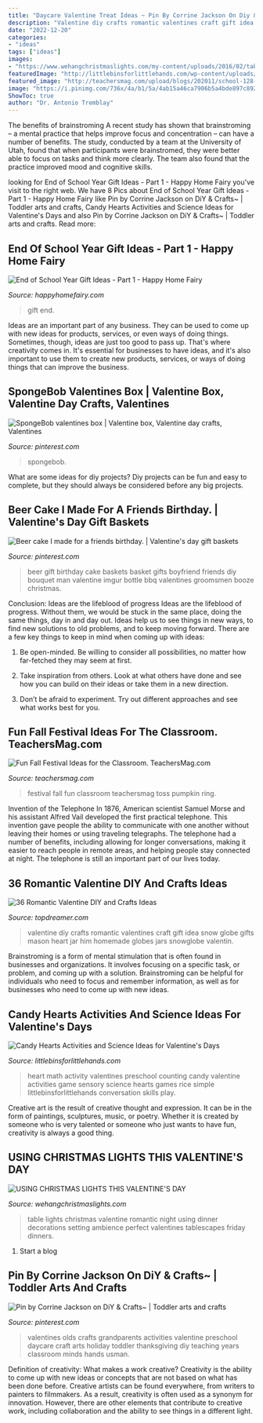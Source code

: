 ```yaml
---
title: "Daycare Valentine Treat Ideas ~ Pin By Corrine Jackson On Diy &amp; Crafts~"
description: "Valentine diy crafts romantic valentines craft gift idea snow globe gifts mason heart jar him homemade globes jars snowglobe valentin"
date: "2022-12-20"
categories:
- "ideas"
tags: ["ideas"]
images:
- "https://www.wehangchristmaslights.com/my-content/uploads/2016/02/table_22.jpg"
featuredImage: "http://littlebinsforlittlehands.com/wp-content/uploads/2015/01/Heart-Counting-Game-Valentines-Math-activity-rice-sensory-play.jpg"
featured_image: "http://teachersmag.com/upload/blogs/202011/school-128-1604799856.jpg"
image: "https://i.pinimg.com/736x/4a/b1/5a/4ab15a46ca7906b5a4bde897c8925354.jpg"
ShowToc: true
author: "Dr. Antonio Tremblay"
---
```



The benefits of brainstroming
A recent study has shown that brainstroming – a mental practice that helps improve focus and concentration – can have a number of benefits. The study, conducted by a team at the University of Utah, found that when participants were brainstromed, they were better able to focus on tasks and think more clearly. The team also found that the practice improved mood and cognitive skills.

	

		
looking for End of School Year Gift Ideas - Part 1 - Happy Home Fairy you've visit to the right web. We have 8 Pics about End of School Year Gift Ideas - Part 1 - Happy Home Fairy like Pin by Corrine Jackson on DiY &amp; Crafts~ | Toddler arts and crafts, Candy Hearts Activities and Science Ideas for Valentine&#039;s Days and also Pin by Corrine Jackson on DiY &amp; Crafts~ | Toddler arts and crafts. Read more:
		
    
## End Of School Year Gift Ideas - Part 1 - Happy Home Fairy

<img loading=lazy src="https://happyhomefairy.com/wp-content/uploads/2012/05/fave-things1.jpg" onerror="this.onerror=null;this.src='https://tse1.mm.bing.net/th?id=OIP.22hQ1zehTNHWYYsrzBU34AHaLL&amp;pid=15.1';" alt="End of School Year Gift Ideas - Part 1 - Happy Home Fairy">

_Source: happyhomefairy.com_

>gift end. 

	

Ideas are an important part of any business. They can be used to come up with new ideas for products, services, or even ways of doing things. Sometimes, though, ideas are just too good to pass up. That's where creativity comes in. It's essential for businesses to have ideas, and it's also important to use them to create new products, services, or ways of doing things that can improve the business.

    
## SpongeBob Valentines Box | Valentine Box, Valentine Day Crafts, Valentines

<img loading=lazy src="https://i.pinimg.com/736x/dd/77/38/dd77387f6f2f79afa52a8d06259fc429--valentine-box-spongebob.jpg" onerror="this.onerror=null;this.src='https://tse3.mm.bing.net/th?id=OIP.gDYrYIfaEakyy2h3Pj-W8gHaJ3&amp;pid=15.1';" alt="SpongeBob valentines box | Valentine box, Valentine day crafts, Valentines">

_Source: pinterest.com_

>spongebob. 

	

What are some ideas for diy projects?
Diy projects can be fun and easy to complete, but they should always be considered before any big projects.

    
## Beer Cake I Made For A Friends Birthday. | Valentine&#039;s Day Gift Baskets

<img loading=lazy src="https://i.pinimg.com/736x/4a/b1/5a/4ab15a46ca7906b5a4bde897c8925354.jpg" onerror="this.onerror=null;this.src='https://tse1.mm.bing.net/th?id=OIP.yO4oFyKXs9qd5fu6SRJ8AwHaJ4&amp;pid=15.1';" alt="Beer cake I made for a friends birthday. | Valentine&#039;s day gift baskets">

_Source: pinterest.com_

>beer gift birthday cake baskets basket gifts boyfriend friends diy bouquet man valentine imgur bottle bbq valentines groomsmen booze christmas. 

	

Conclusion: Ideas are the lifeblood of progress
Ideas are the lifeblood of progress. Without them, we would be stuck in the same place, doing the same things, day in and day out. Ideas help us to see things in new ways, to find new solutions to old problems, and to keep moving forward.
There are a few key things to keep in mind when coming up with ideas:

1. Be open-minded. Be willing to consider all possibilities, no matter how far-fetched they may seem at first.

2. Take inspiration from others. Look at what others have done and see how you can build on their ideas or take them in a new direction.

3. Don’t be afraid to experiment. Try out different approaches and see what works best for you.

    
## Fun Fall Festival Ideas For The Classroom. TeachersMag.com

<img loading=lazy src="http://teachersmag.com/upload/blogs/202011/school-128-1604799856.jpg" onerror="this.onerror=null;this.src='https://tse2.mm.bing.net/th?id=OIP.pNJKSk7xPp3GJ-uQ5vP4DwHaJ4&amp;pid=15.1';" alt="Fun Fall Festival Ideas for the Classroom. TeachersMag.com">

_Source: teachersmag.com_

>festival fall fun classroom teachersmag toss pumpkin ring. 

	

Invention of the Telephone
In 1876, American scientist Samuel Morse and his assistant Alfred Vail developed the first practical telephone. This invention gave people the ability to communicate with one another without leaving their homes or using traveling telegraphs. The telephone had a number of benefits, including allowing for longer conversations, making it easier to reach people in remote areas, and helping people stay connected at night. The telephone is still an important part of our lives today.

    
## 36 Romantic Valentine DIY And Crafts Ideas

<img loading=lazy src="http://www.topdreamer.com/wp-content/uploads/2014/01/lc-valentine-012.jpg" onerror="this.onerror=null;this.src='https://tse1.mm.bing.net/th?id=OIP.XHgqPopIs7WXZHp_MNPpBQHaLH&amp;pid=15.1';" alt="36 Romantic Valentine DIY and Crafts Ideas">

_Source: topdreamer.com_

>valentine diy crafts romantic valentines craft gift idea snow globe gifts mason heart jar him homemade globes jars snowglobe valentin. 

	

Brainstroming is a form of mental stimulation that is often found in businesses and organizations. It involves focusing on a specific task, or problem, and coming up with a solution. Brainstroming can be helpful for individuals who need to focus and remember information, as well as for businesses who need to come up with new ideas.

    
## Candy Hearts Activities And Science Ideas For Valentine&#039;s Days

<img loading=lazy src="http://littlebinsforlittlehands.com/wp-content/uploads/2015/01/Heart-Counting-Game-Valentines-Math-activity-rice-sensory-play.jpg" onerror="this.onerror=null;this.src='https://tse3.mm.bing.net/th?id=OIP.ECknZO3uAIg_yxW0uKvaqAHaLs&amp;pid=15.1';" alt="Candy Hearts Activities and Science Ideas for Valentine&#039;s Days">

_Source: littlebinsforlittlehands.com_

>heart math activity valentines preschool counting candy valentine activities game sensory science hearts games rice simple littlebinsforlittlehands conversation skills play. 

	

Creative art is the result of creative thought and expression. It can be in the form of paintings, sculptures, music, or poetry. Whether it is created by someone who is very talented or someone who just wants to have fun, creativity is always a good thing.

    
## USING CHRISTMAS LIGHTS THIS VALENTINE&#039;S DAY

<img loading=lazy src="https://www.wehangchristmaslights.com/my-content/uploads/2016/02/table_22.jpg" onerror="this.onerror=null;this.src='https://tse2.mm.bing.net/th?id=OIP.9QdUkhVyhFIJWGELUF2rvAHaE7&amp;pid=15.1';" alt="USING CHRISTMAS LIGHTS THIS VALENTINE&#039;S DAY">

_Source: wehangchristmaslights.com_

>table lights christmas valentine romantic night using dinner decorations setting ambience perfect valentines tablescapes friday dinners. 

	

1. Start a blog

    
## Pin By Corrine Jackson On DiY &amp; Crafts~ | Toddler Arts And Crafts

<img loading=lazy src="https://i.pinimg.com/736x/9c/5b/c8/9c5bc8e8ef9dd0027fc0d1b855e7b829--valentines-art-grandparents-day.jpg" onerror="this.onerror=null;this.src='https://tse1.mm.bing.net/th?id=OIP.bMYERM1UW8tXH5p3BO6EBwHaJ3&amp;pid=15.1';" alt="Pin by Corrine Jackson on DiY &amp; Crafts~ | Toddler arts and crafts">

_Source: pinterest.com_

>valentines olds crafts grandparents activities valentine preschool daycare craft arts holiday toddler thanksgiving diy teaching years classroom minds hands usman. 

	

Definition of creativity: What makes a work creative?
Creativity is the ability to come up with new ideas or concepts that are not based on what has been done before. Creative artists can be found everywhere, from writers to painters to filmmakers. As a result, creativity is often used as a synonym for innovation. However, there are other elements that contribute to creative work, including collaboration and the ability to see things in a different light.

